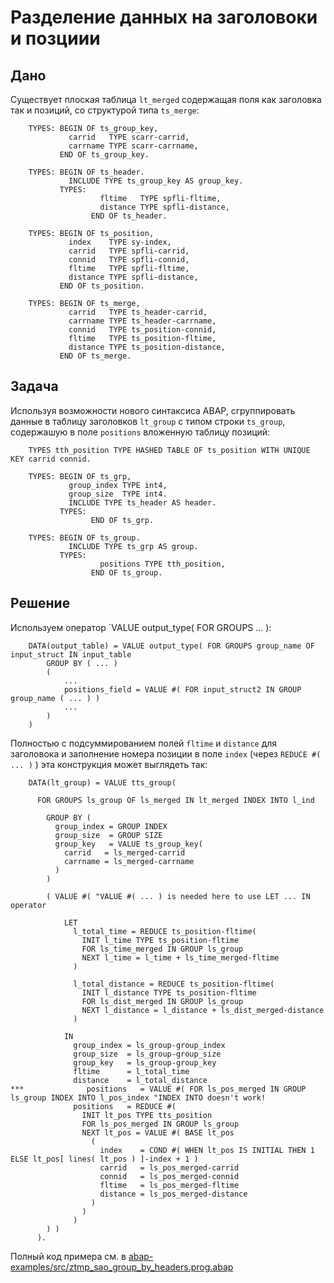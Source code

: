 # Разделение данных на заголовоки и позциии

## Дано

Существует плоская таблица `lt_merged` содержащая поля как заголовка так и позиций, со структурой типа `ts_merge`:

```abap
    TYPES: BEGIN OF ts_group_key,
             carrid   TYPE scarr-carrid,
             carrname TYPE scarr-carrname,
           END OF ts_group_key.

    TYPES: BEGIN OF ts_header.
             INCLUDE TYPE ts_group_key AS group_key.
           TYPES:
                    fltime   TYPE spfli-fltime,
                    distance TYPE spfli-distance,
                  END OF ts_header.

    TYPES: BEGIN OF ts_position,
             index    TYPE sy-index,
             carrid   TYPE spfli-carrid,
             connid   TYPE spfli-connid,
             fltime   TYPE spfli-fltime,
             distance TYPE spfli-distance,
           END OF ts_position.

    TYPES: BEGIN OF ts_merge,
             carrid   TYPE ts_header-carrid,
             carrname TYPE ts_header-carrname,
             connid   TYPE ts_position-connid,
             fltime   TYPE ts_position-fltime,
             distance TYPE ts_position-distance,
           END OF ts_merge.
```

## Задача

Используя возможности нового синтаксиса ABAP, cгруппировать данные в таблицу заголовков `lt_group` с типом строки `ts_group`, содержашую в поле `positions` вложенную таблицу позиций:

```abap
    TYPES tth_position TYPE HASHED TABLE OF ts_position WITH UNIQUE KEY carrid connid.

    TYPES: BEGIN OF ts_grp,
             group_index TYPE int4,
             group_size  TYPE int4.
             INCLUDE TYPE ts_header AS header.
           TYPES:
                  END OF ts_grp.

    TYPES: BEGIN OF ts_group.
             INCLUDE TYPE ts_grp AS group.
           TYPES:
                    positions TYPE tth_position,
                  END OF ts_group.
```

## Решение

Используем оператор `VALUE output_type( FOR GROUPS ... ):

```abap
    DATA(output_table) = VALUE output_type( FOR GROUPS group_name OF input_struct IN input_table 
        GROUP BY ( ... )  
        (
            ...
            positions_field = VALUE #( FOR input_struct2 IN GROUP group_name ( ... ) ) 
            ...
        ) 
    )
```

Полностью с подсуммированием полей `fltime` и `distance` для заголовока и заполнение номера позиции в поле `index` (через `REDUCE #( ... )` ) эта конструкция может выглядеть так:

```abap
    DATA(lt_group) = VALUE tts_group(

      FOR GROUPS ls_group OF ls_merged IN lt_merged INDEX INTO l_ind

        GROUP BY (
          group_index = GROUP INDEX
          group_size  = GROUP SIZE
          group_key   = VALUE ts_group_key(
            carrid   = ls_merged-carrid
            carrname = ls_merged-carrname
          )
        )

        ( VALUE #( "VALUE #( ... ) is needed here to use LET ... IN operator

            LET
              l_total_time = REDUCE ts_position-fltime(
                INIT l_time TYPE ts_position-fltime
                FOR ls_time_merged IN GROUP ls_group
                NEXT l_time = l_time + ls_time_merged-fltime
              )

              l_total_distance = REDUCE ts_position-fltime(
                INIT l_distance TYPE ts_position-fltime
                FOR ls_dist_merged IN GROUP ls_group
                NEXT l_distance = l_distance + ls_dist_merged-distance
              )

            IN
              group_index = ls_group-group_index
              group_size  = ls_group-group_size
              group_key   = ls_group-group_key
              fltime      = l_total_time
              distance    = l_total_distance
***              positions   = VALUE #( FOR ls_pos_merged IN GROUP ls_group INDEX INTO l_pos_index "INDEX INTO doesn't work!
              positions   = REDUCE #(
                INIT lt_pos TYPE tts_position
                FOR ls_pos_merged IN GROUP ls_group
                NEXT lt_pos = VALUE #( BASE lt_pos
                  (
                    index    = COND #( WHEN lt_pos IS INITIAL THEN 1 ELSE lt_pos[ lines( lt_pos ) ]-index + 1 )
                    carrid   = ls_pos_merged-carrid
                    connid   = ls_pos_merged-connid
                    fltime   = ls_pos_merged-fltime
                    distance = ls_pos_merged-distance
                  )
                )
              )
        ) )
      ).
```

Полный код примера см. в [abap-examples/src/ztmp_sao_group_by_headers.prog.abap](https://github.com/arte0s/abap-examples/blob/main/src/ztmp_sao_group_by_headers.prog.abap)
